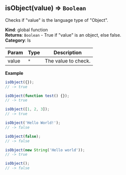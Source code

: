 <a name="isObject"></a>

## isObject(value) ⇒ <code>Boolean</code>
Checks if "value" is the language type of "Object".

**Kind**: global function  
**Returns**: <code>Boolean</code> - True if "value" is an object, else false.  
**Category**: Is  

| Param | Type | Description |
| --- | --- | --- |
| value | <code>\*</code> | The value to check. |

**Example**  
```js
isObject({});
// -> true

isObject(function test() {});
// -> true

isObject([1, 2, 3]);
// -> true

isObject('Hello World!');
// -> false

isObject(false);
// -> false

isObject(new String('Hello world'));
// -> true

isObject();
// -> false
```
